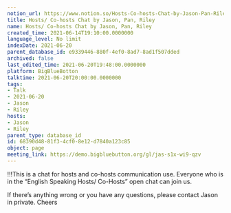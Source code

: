 ```yaml
---
notion_url: https://www.notion.so/Hosts-Co-hosts-Chat-by-Jason-Pan-Riley-68390d4881f34cf08e12d7840a123c85
title: Hosts/ Co-hosts Chat by Jason, Pan, Riley
name: Hosts/ Co-hosts Chat by Jason, Pan, Riley
created_time: 2021-06-14T19:10:00.0000000
language_level: No limit
indexDate: 2021-06-20
parent_database_id: e9339446-880f-4ef0-8ad7-8ad1f507dded
archived: false
last_edited_time: 2021-06-20T19:48:00.0000000
platform: BigBlueBotton
talktime: 2021-06-20T20:00:00.0000000
tags:
- Talk
- 2021-06-20
- Jason
- Riley
hosts:
- Jason
- Riley
parent_type: database_id
id: 68390d48-81f3-4cf0-8e12-d7840a123c85
object: page
meeting_link: https://demo.bigbluebutton.org/gl/jas-s1x-wi9-qzv
---
```


!!!This is a chat for hosts and co-hosts communication use. Everyone who is in the “English Speaking Hosts/ Co-Hosts” open chat can join us.

If there’s anything wrong or you have any questions, please contact Jason in private. Cheers

